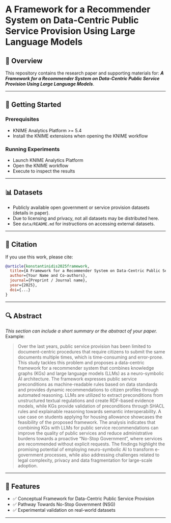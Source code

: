 # A Framework for a Recommender System on Data-Centric Public Service Provision Using Large Language Models

## 📖 Overview

This repository contains the research paper and supporting materials for:
***A Framework for a Recommender System on Data-Centric Public Service Provision Using Large Language Models***.

---



## 🚀 Getting Started

### Prerequisites

* KNIME Analytics Platform >= 5.4
* Install the KNIME extensions when opening the KNIME workflow



### Running Experiments

* Launch KNIME Analytics Platform
* Open the KNIME workflow
* Execute to inspect the results

---

## 📊 Datasets

* Publicly available open government or service provision datasets (details in paper).
* Due to licensing and privacy, not all datasets may be distributed here.
* See `data/README.md` for instructions on accessing external datasets.

---

## 📝 Citation

If you use this work, please cite:

```bibtex
@article{konstantinidis2025framework,
  title={A Framework for a Recommender System on Data-Centric Public Service Provision Using Large Language Models},
  author={Your Name and Co-authors},
  journal={Preprint / Journal name},
  year={2025},
  doi={...}
}
```

---

## 🔍 Abstract

*This section can include a short summary or the abstract of your paper.*
Example:

> Over the last years, public service provision has been limited to document-centric procedures that require citizens to submit the same documents multiple times, which is time-consuming and error-prone. This study tackles this problem and proposes a data-centric framework for a recommender system that combines knowledge graphs (KGs) and large language models (LLMs) as a neuro-symbolic AI architecture. The framework expresses public service preconditions as machine-readable rules based on data standards and provides dynamic recommendations to citizen profiles through automated reasoning. LLMs are utilized to extract preconditions from unstructured textual regulations and create RDF-based evidence models, while KGs provide validation of preconditions through SHACL rules and explainable reasoning towards semantic interoperability. A use case on students applying for housing allowance showcases the feasibility of the proposed framework. The analysis indicates that combining KGs with LLMs for public service recommendations can improve the quality of public services and reduce administrative burdens towards a proactive “No-Stop Government”, where services are recommended without explicit requests. The findings highlight the promising potential of employing neuro-symbolic AI to transform e-government processes, while also addressing challenges related to legal complexity, privacy and data fragmentation for large-scale adoption.

---

## 📌 Features

* ✅ Conceptual Framework for Data-Centric Public Service Provision
* ✅ Pathway Towards No-Stop Government (NSG)
* ✅ Experimental validation on real-world datasets

---
